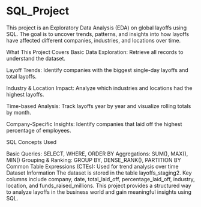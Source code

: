 # SQL_Project
This project is an Exploratory Data Analysis (EDA) on global layoffs using SQL. The goal is to uncover trends, patterns, and insights into how layoffs have affected different companies, industries, and locations over time.

What This Project Covers
Basic Data Exploration: Retrieve all records to understand the dataset.

Layoff Trends: Identify companies with the biggest single-day layoffs and total layoffs.

Industry & Location Impact: Analyze which industries and locations had the highest layoffs.

Time-based Analysis: Track layoffs year by year and visualize rolling totals by month.

Company-Specific Insights: Identify companies that laid off the highest percentage of employees.

SQL Concepts Used

Basic Queries: SELECT, WHERE, ORDER BY
Aggregations: SUM(), MAX(), MIN()
Grouping & Ranking: GROUP BY, DENSE_RANK(), PARTITION BY
Common Table Expressions (CTEs): Used for trend analysis over time
Dataset Information
The dataset is stored in the table layoffs_staging2.
Key columns include company, date, total_laid_off, percentage_laid_off, industry, location, and funds_raised_millions.
This project provides a structured way to analyze layoffs in the business world and gain meaningful insights using SQL.
